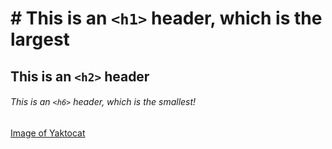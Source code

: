 # # This is an `<h1>` header, which is the largest

## This is an `<h2>` header

###### This is an `<h6>` header, which is the smallest!
[Image of Yaktocat](https://octodex.github.com/images/yaktocat.png)
